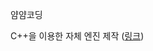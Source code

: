 얌얌코딩

C++을 이용한 자체 엔진 제작 ([링크](https://www.inflearn.com/course/cpp-%EC%9E%90%EC%B2%B4%EC%97%94%EC%A7%84-%EC%A0%9C%EC%9E%91))
